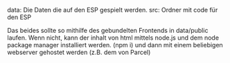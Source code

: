 data: Die Daten die auf den ESP gespielt werden.
src: Ordner mit code für den ESP

Das beides sollte so mithilfe des gebundelten Frontends in data/public laufen.
Wenn nicht, kann der inhalt von html mittels node.js und dem node package manager installiert werden.
(npm i)
und dann mit einem beliebigen webserver gehostet werden (z.B. dem von Parcel)
